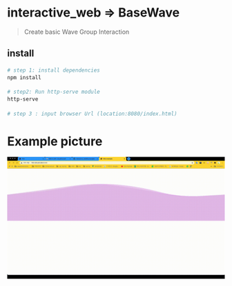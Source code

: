 # interactive_web => BaseWave

> Create basic Wave Group Interaction

## install
``` bash
# step 1: install dependencies
npm install

# step2: Run http-serve module
http-serve

# step 3 : input browser Url (location:8080/index.html)
```

# Example picture
![](base_wave1.gif)

